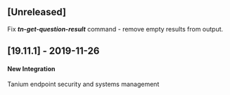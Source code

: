 ## [Unreleased]
Fix ***tn-get-question-result*** command - remove empty results from output.

## [19.11.1] - 2019-11-26
#### New Integration
Tanium endpoint security and systems management